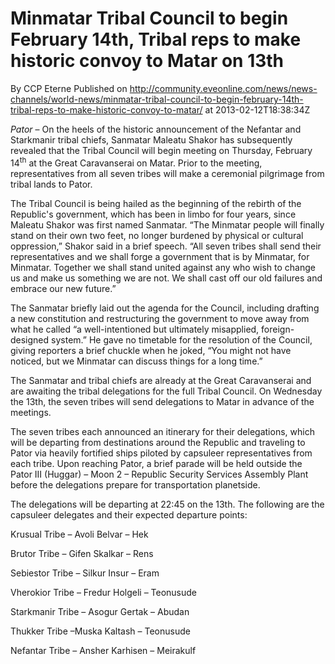 # Minmatar Tribal Council to begin February 14th, Tribal reps to make historic convoy to Matar on 13th
By CCP Eterne
Published on http://community.eveonline.com/news/news-channels/world-news/minmatar-tribal-council-to-begin-february-14th-tribal-reps-to-make-historic-convoy-to-matar/ at 2013-02-12T18:38:34Z

_Pator_ – On the heels of the historic announcement of the Nefantar and Starkmanir tribal chiefs, Sanmatar Maleatu Shakor has subsequently revealed that the Tribal Council will begin meeting on Thursday, February 14<sup><span style="font-style: normal"><span style="font-weight: normal">th</span></span></sup> at the Great Caravanserai on Matar. Prior to the meeting, representatives from all seven tribes will make a ceremonial pilgrimage from tribal lands to Pator.

The Tribal Council is being hailed as the beginning of the rebirth of the Republic's government, which has been in limbo for four years, since Maleatu Shakor was first named Sanmatar. “The Minmatar people will finally stand on their own two feet, no longer burdened by physical or cultural oppression,” Shakor said in a brief speech. “All seven tribes shall send their representatives and we shall forge a government that is by Minmatar, for Minmatar. Together we shall stand united against any who wish to change us and make us something we are not. We shall cast off our old failures and embrace our new future.”

The Sanmatar briefly laid out the agenda for the Council, including drafting a new constitution and restructuring the government to move away from what he called “a well-intentioned but ultimately misapplied, foreign-designed system.” He gave no timetable for the resolution of the Council, giving reporters a brief chuckle when he joked, “You might not have noticed, but we Minmatar can discuss things for a long time.”

The Sanmatar and tribal chiefs are already at the Great Caravanserai and are awaiting the tribal delegations for the full Tribal Council. On Wednesday the 13th, the seven tribes will send delegations to Matar in advance of the meetings.

The seven tribes each announced an itinerary for their delegations, which will be departing from destinations around the Republic and traveling to Pator via heavily fortified ships piloted by capsuleer representatives from each tribe. Upon reaching Pator, a brief parade will be held outside the Pator III (Huggar) – Moon 2 – Republic Security Services Assembly Plant before the delegations prepare for transportation planetside.

The delegations will be departing at 22:45 on the 13th. The following are the capsuleer delegates and their expected departure points:

Krusual Tribe – Avoli Belvar – Hek

Brutor Tribe – Gifen Skalkar – Rens

Sebiestor Tribe – Silkur Insur – Eram

Vherokior Tribe – Fredur Holgeli – Teonusude

Starkmanir Tribe – Asogur Gertak – Abudan

Thukker Tribe –Muska Kaltash – Teonusude

Nefantar Tribe – Ansher Karhisen – Meirakulf

